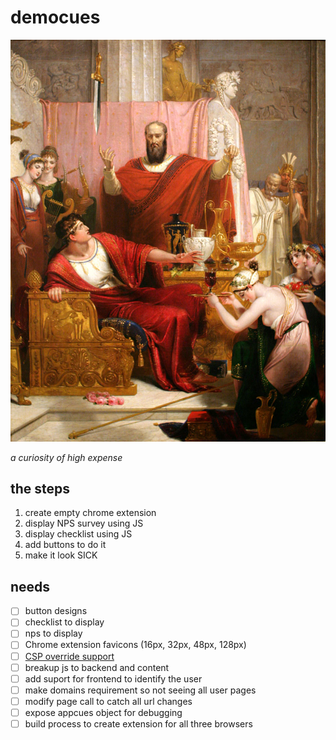 # democues
![democues](democues.jpg?raw=true "Democues")

_a curiosity of high expense_

## the steps
1. create empty chrome extension
2. display NPS survey using JS
3. display checklist using JS
4. add buttons to do it
5. make it look SICK


## needs
- [ ] button designs
- [ ] checklist to display
- [ ] nps to display
- [ ] Chrome extension favicons (16px, 32px, 48px, 128px)
- [ ] [CSP override support](https://github.com/Rufflewind/chrome_cspmod/blob/master/src/background.js)
- [ ] breakup js to backend and content
- [ ] add suport for frontend to identify the user
- [ ] make domains requirement so not seeing all user pages
- [ ] modify page call to catch all url changes
- [ ] expose appcues object for debugging
- [ ] build process to create extension for all three browsers